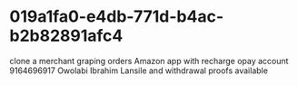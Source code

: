 # 019a1fa0-e4db-771d-b4ac-b2b82891afc4
clone a merchant graping orders Amazon app with recharge opay account 9164696917 Owolabi Ibrahim Lansile and withdrawal proofs available
